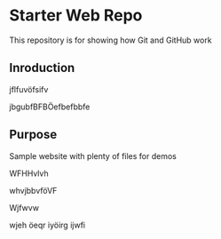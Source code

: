 # Starter Web Repo

This repository is for showing how Git and GitHub work

## Inroduction

jflfuvöfsifv

jbgubfBFBÖefbefbbfe

## Purpose

Sample website with plenty of files for demos

WFHHvlvh

whvjbbvföVF

Wjfwvw

wjeh öeqr iyöirg
ijwfi